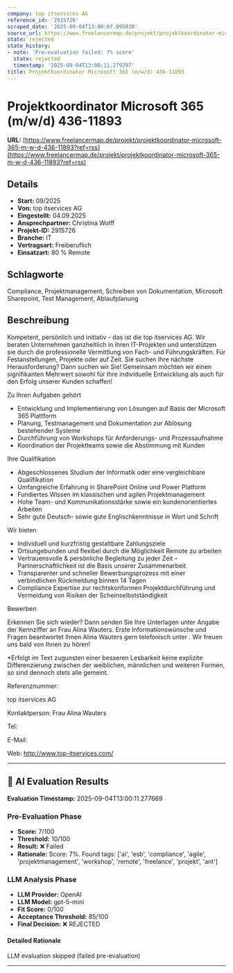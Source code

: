 ```yaml
---
company: top itservices AG
reference_id: '2915726'
scraped_date: '2025-09-04T13:00:07.095030'
source_url: https://www.freelancermap.de/projekt/projektkoordinator-microsoft-365-m-w-d-436-11893?ref=rss
state: rejected
state_history:
- note: 'Pre-evaluation failed: 7% score'
  state: rejected
  timestamp: '2025-09-04T13:00:11.279297'
title: Projektkoordinator Microsoft 365 (m/w/d) 436-11893
---
```



# Projektkoordinator Microsoft 365 (m/w/d) 436-11893
**URL:** [https://www.freelancermap.de/projekt/projektkoordinator-microsoft-365-m-w-d-436-11893?ref=rss](https://www.freelancermap.de/projekt/projektkoordinator-microsoft-365-m-w-d-436-11893?ref=rss)
## Details
- **Start:** 09/2025
- **Von:** top itservices AG
- **Eingestellt:** 04.09.2025
- **Ansprechpartner:** Christina Wolff
- **Projekt-ID:** 2915726
- **Branche:** IT
- **Vertragsart:** Freiberuflich
- **Einsatzart:** 80
                                                % Remote

## Schlagworte
Compliance, Projektmanagement, Schreiben von Dokumentation, Microsoft Sharepoint, Test Management, Ablaufplanung

## Beschreibung
Kompetent, persönlich und initiativ - das ist die top itservices AG. Wir beraten Unternehmen ganzheitlich in ihren IT-Projekten und unterstützen sie durch die professionelle Vermittlung von Fach- und Führungskräften. Für Festanstellungen, Projekte oder auf Zeit.
Sie suchen Ihre nächste Herausforderung? Dann suchen wir Sie!
Gemeinsam möchten wir einen signifikanten Mehrwert sowohl für Ihre individuelle Entwicklung als auch für den Erfolg unserer Kunden schaffen!

Zu Ihren Aufgaben gehört

- Entwicklung und Implementierung von Lösungen auf Basis der Microsoft 365 Plattform
- Planung, Testmanagement und Dokumentation zur Ablösung bestehender Systeme
- Durchführung von Workshops für Anforderungs- und Prozessaufnahme
- Koordination der Projektteams sowie die Abstimmung mit Kunden

Ihre Qualifikation

- Abgeschlossenes Studium der Informatik oder eine vergleichbare Qualifikation
- Umfangreiche Erfahrung in SharePoint Online und Power Platform
- Fundiertes Wissen im klassischen und agilen Projektmanagement
- Hohe Team- und Kommunikationsstärke sowie ein kundenorientiertes Arbeiten
- Sehr gute Deutsch- sowie gute Englischkenntnisse in Wort und Schrift

Wir bieten

- Individuell und kurzfristig gestaltbare Zahlungsziele
- Ortsungebunden und flexibel durch die Möglichkeit Remote zu arbeiten
- Vertrauensvolle & persönliche Begleitung zu jeder Zeit – Partnerschaftlichkeit ist die Basis unserer Zusammenarbeit
- Transparenter und schneller Bewerbungsprozess mit einer verbindlichen Rückmeldung binnen 14 Tagen
- Compliance Expertise zur rechtskonformen Projektdurchführung und Vermeidung von Risiken der Scheinselbstständigkeit

Bewerben

Erkennen Sie sich wieder? Dann senden Sie Ihre Unterlagen unter Angabe der Kennziffer an Frau Alina Wauters. Erste Informationswünsche und Fragen beantwortet Ihnen Alina Wauters gern telefonisch unter . Wir freuen uns bald von Ihnen zu hören!

*Erfolgt im Text zugunsten einer besseren Lesbarkeit keine explizite Differenzierung zwischen der weiblichen, männlichen und weiteren Formen, so sind dennoch stets alle gemeint.

Referenznummer:

top itservices AG

Kontaktperson:
Frau Alina Wauters

Tel:

E-Mail:

Web: http://www.top-itservices.com/

---

## 🤖 AI Evaluation Results

**Evaluation Timestamp:** 2025-09-04T13:00:11.277669

### Pre-Evaluation Phase
- **Score:** 7/100
- **Threshold:** 10/100
- **Result:** ❌ Failed
- **Rationale:** Score: 7%. Found tags: ['ai', 'esb', 'compliance', 'agile', 'projektmanagement', 'workshop', 'remote', 'freelance', 'projekt', 'ant']

### LLM Analysis Phase
- **LLM Provider:** OpenAI
- **LLM Model:** gpt-5-mini
- **Fit Score:** 0/100
- **Acceptance Threshold:** 85/100
- **Final Decision:** ❌ REJECTED

#### Detailed Rationale
LLM evaluation skipped (failed pre-evaluation)

---
